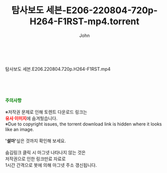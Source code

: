 ﻿---
layout: post
title:  "탐사보도 세븐-E206-220804-720p-H264-F1RST-mp4.torrent"
author: John
categories: [ 방송/음악 ]
tags: [  ]
image:  
description: "탐사보도 세븐-E206-220804-720p-H264-F1RST-mp4 torrent 정보 공유"
toc: true
toc_sticky: true
---

<br>
<div class="view-img">
<a class="view_image" href="http://torrentmobile60.com/bbs/view_image.php?fn=%2Fdata%2Ffile%2Fmusic%2F1742003963_Tqv5a4Vx_2d84fbafd006a534c7486a3cfe992818b1137039.jpg" target="_blank"><img alt="" class="img-tag" content="http://torrentmobile60.com/data/file/music/1742003963_Tqv5a4Vx_2d84fbafd006a534c7486a3cfe992818b1137039.jpg" itemprop="image" src="http://torrentmobile60.com/data/file/music/thumb-1742003963_Tqv5a4Vx_2d84fbafd006a534c7486a3cfe992818b1137039_835x2212.jpg"/></a></div><div class="view-content" itemprop="description">
<p>탐사보도 세븐.E206.220804.720p.H264-F1RST.mp4<br/></p> </div>
    
<br><br><br>
<p data-ke-size="size16"><b><span style="color: green;">주의사항</span></b><br /><br />※저작권 문제로 인해 토렌트 다운로드 링크는<br /><b><span style="color: red;">유사 이미지</span></b>에 숨겨뒀습니다.<br />※Due to copyright issues, the torrent download link is hidden where it looks like an image.<br /><br /><b>'설마'</b>싶은 것까지 확인해 보세요.<br /><br />숨김링크 클릭 시 마그넷 나타나지 않는 것은<br />저작권으로 인한 링크만료 자료로<br />1시간 간격으로 봇에 의해 마그넷 주소 갱신됩니다.</p>
